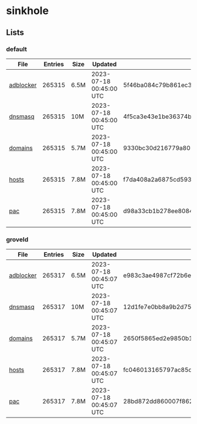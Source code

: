 # sinkhole

## Lists

### default

|File|Entries|Size|Updated|Hash|
|-|-|-|-|-|
|[adblocker](https://raw.githubusercontent.com/groveld/sinkhole/lists/default/adblocker.txt)|265315|6.5M|2023-07-18 00:45:00 UTC|5f46ba084c79b861ec31d106f57fa47ba992607ffc2301956ee38b0e3309f59d|
|[dnsmasq](https://raw.githubusercontent.com/groveld/sinkhole/lists/default/dnsmasq.txt)|265315|10M|2023-07-18 00:45:00 UTC|4f5ca3e43e1be36374b3867d085e3dbc3243dc779d5b005fdfe2f30708e1eac7|
|[domains](https://raw.githubusercontent.com/groveld/sinkhole/lists/default/domains.txt)|265315|5.7M|2023-07-18 00:45:00 UTC|9330bc30d216779a805b5f7c1de8073f144f51ccba265e4b31ef4569288ce8f4|
|[hosts](https://raw.githubusercontent.com/groveld/sinkhole/lists/default/hosts.txt)|265315|7.8M|2023-07-18 00:45:00 UTC|f7da408a2a6875cd593aa793af52449b248fd1efb1867b79892cce204f55767a|
|[pac](https://raw.githubusercontent.com/groveld/sinkhole/lists/default/pac.txt)|265315|7.8M|2023-07-18 00:45:00 UTC|d98a33cb1b278ee8084a1d3067503082259d4f4c86174238382296677fe55e91|

### groveld

|File|Entries|Size|Updated|Hash|
|-|-|-|-|-|
|[adblocker](https://raw.githubusercontent.com/groveld/sinkhole/lists/groveld/adblocker.txt)|265317|6.5M|2023-07-18 00:45:07 UTC|e983c3ae4987cf72b6e45b402dc63ed710fc8e99bcb192bdad58c2560a6df79d|
|[dnsmasq](https://raw.githubusercontent.com/groveld/sinkhole/lists/groveld/dnsmasq.txt)|265317|10M|2023-07-18 00:45:07 UTC|12d1fe7e0bb8a9b2d7569f479010ee7c800c337bce9bfd21c68bd177e290da75|
|[domains](https://raw.githubusercontent.com/groveld/sinkhole/lists/groveld/domains.txt)|265317|5.7M|2023-07-18 00:45:07 UTC|2650f5865ed2e9850b1ca5c9d410e79dcf0c2f2ca02087d60a66e4309cc9e142|
|[hosts](https://raw.githubusercontent.com/groveld/sinkhole/lists/groveld/hosts.txt)|265317|7.8M|2023-07-18 00:45:07 UTC|fc046013165797ac85ca2856b1cfa0245d9cc1d86ad9bdbe202349203c5ed213|
|[pac](https://raw.githubusercontent.com/groveld/sinkhole/lists/groveld/pac.txt)|265317|7.8M|2023-07-18 00:45:07 UTC|28bd872dd860007f8625578edfd2c6fe5102f245572bfc575616bd30fca1b998|

